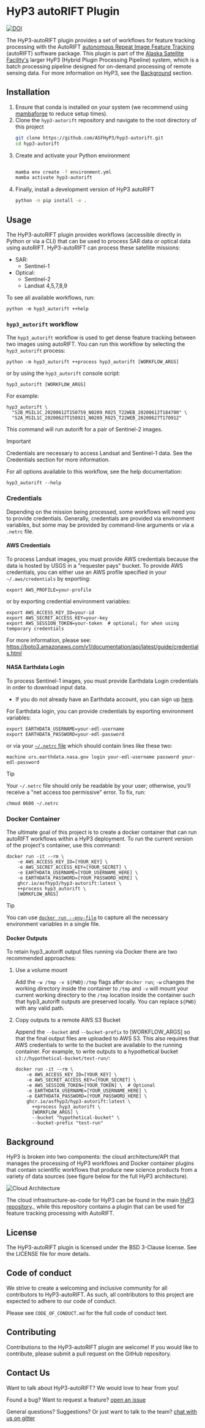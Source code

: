 
# HyP3 autoRIFT Plugin

[![DOI](https://zenodo.org/badge/DOI/10.5281/zenodo.4037015.svg)](https://doi.org/10.5281/zenodo.4037015)

The HyP3-autoRIFT plugin provides a set of workflows for feature tracking processing with the AutoRIFT [autonomous Repeat Image Feature Tracking](https://github.com/nasa-jpl/autoRIFT) (autoRIFT) software package. This plugin is part of the [Alaska Satellite Facility's](https://asf.alaska.edu) larger HyP3 (Hybrid Plugin Processing Pipeline) system, which is a batch processing pipeline designed for on-demand processing of remote sensing data. For more information on HyP3, see the [Background](#background) section.

## Installation

1. Ensure that conda is installed on your system (we recommend using [mambaforge](https://github.com/conda-forge/miniforge#mambaforge) to reduce setup times).
2. Clone the `hyp3-autorift` repository and navigate to the root directory of this project
   ```bash
   git clone https://github.com/ASFHyP3/hyp3-autorift.git
   cd hyp3-autorift
   ```
3. Create  and activate your Python environment
   ```bash
   
   mamba env create -f environment.yml
   mamba activate hyp3-autorift
   ```
4. Finally, install a development version of HyP3 autoRIFT
   ```bash
   python -m pip install -e .
   ```

## Usage

The HyP3-autoRIFT plugin provides workflows (accessible directly in Python or via a CLI) that can be used to process SAR  data or optical data using autoRIFT. HyP3-autoRIFT can process these satellite missions:
* SAR:
  * Sentinel-1
* Optical:
  * Sentinel-2
  * Landsat 4,5,7,8,9 
  
To see all available workflows, run:
```
python -m hyp3_autorift ++help
```

### `hyp3_autorift` workflow

The `hyp3_autorift` workflow is used to get dense feature tracking between two images using autoRIFT. You can run this workflow by selecting the `hyp3_autorift` process: 
```
python -m hyp3_autorift ++process hyp3_autorift [WORKFLOW_ARGS]
```
or by using the `hyp3_autorift` console script:
```
hyp3_autorift [WORKFLOW_ARGS]
```
For example:

```
hyp3_autorift \
  "S2B_MSIL1C_20200612T150759_N0209_R025_T22WEB_20200612T184700" \
  "S2A_MSIL1C_20200627T150921_N0209_R025_T22WEB_20200627T170912"
```

This command will run autorift for a pair of Sentinel-2 images.

> [!IMPORTANT]
> Credentials are necessary to access Landsat and Sentinel-1 data. See the Credentials section for more information.

For all options available to this workflow, see the help documentation: 
```
hyp3_autorift --help
```

### Credentials

Depending on the mission being processed, some workflows will need you to provide credentials. Generally, credentials are provided via environment variables, but some may be provided by command-line arguments or via a `.netrc` file. 

#### AWS Credentials

To process Landsat images, you must provide AWS credentials because the data is hosted by USGS in a "requester pays" bucket. To provide AWS credentials, you can either use an AWS profile specified in your `~/.aws/credentials` by exporting:
```
export AWS_PROFILE=your-profile
```
or by exporting credential environment variables:
```
export AWS_ACCESS_KEY_ID=your-id
export AWS_SECRET_ACCESS_KEY=your-key
export AWS_SESSION_TOKEN=your-token  # optional; for when using temporary credentials
```

For more information, please see: <https://boto3.amazonaws.com/v1/documentation/api/latest/guide/credentials.html>

#### NASA Earthdata Login

To process Sentinel-1 images, you must provide Earthdata Login credentials in order to download input data.
* If you do not already have an Earthdata account, you can sign up [here](https://urs.earthdata.nasa.gov/home). 

For Earthdata login, you can provide credentials by exporting environment variables:
```
export EARTHDATA_USERNAME=your-edl-username
export EARTHDATA_PASSWORD=your-edl-password
```
or via your [`~/.netrc` file](https://everything.curl.dev/usingcurl/netrc) which should contain lines like these two:
```
machine urs.earthdata.nasa.gov login your-edl-username password your-edl-password
```

> [!TIP]
> Your `~/.netrc` file should only be readable by your user; otherwise, you'll receive a "net access too permissive" error. To fix, run:
> ```
> chmod 0600 ~/.netrc
> ```

### Docker Container

The ultimate goal of this project is to create a docker container that can run autoRIFT workflows within a HyP3 deployment. To run the current version of the project's container, use this command:
```
docker run -it --rm \
    -e AWS_ACCESS_KEY_ID=[YOUR_KEY] \
    -e AWS_SECRET_ACCESS_KEY=[YOUR_SECRET] \
    -e EARTHDATA_USERNAME=[YOUR_USERNAME_HERE] \
    -e EARTHDATA_PASSWORD=[YOUR_PASSWORD_HERE] \
    ghcr.io/asfhyp3/hyp3-autorift:latest \
    ++process hyp3_autorift \
    [WORKFLOW_ARGS]
```

> [!TIP]
> You can use [`docker run --env-file`](https://docs.docker.com/reference/cli/docker/container/run/#env) to capture all the necessary environment variables in a single file.

#### Docker Outputs

To retain hyp3_autorift output files running via Docker there are two recommended approaches:

1. Use a volume mount

   Add the `-w /tmp -v ${PWD}:/tmp` flags after `docker run`; `-w` changes the working directory inside the container to `/tmp` and `-v` will mount your current working directory to the `/tmp` location inside the container such that hyp3_autorift outputs are preserved locally. You can replace `${PWD}` with any valid path.

1. Copy outputs to a remote AWS S3 Bucket

   Append the `--bucket` and `--bucket-prefix` to [WORKFLOW_ARGS] so that the final output files are uploaded to AWS S3. This also requires that AWS credentials to write to the bucket are available to the running container. For example, to write outputs to a hypothetical bucket `s3://hypothetical-bucket/test-run/`:

   ```
   docker run -it --rm \
       -e AWS_ACCESS_KEY_ID=[YOUR_KEY] \
       -e AWS_SECRET_ACCESS_KEY=[YOUR_SECRET] \ 
       -e AWS_SESSION_TOKEN=[YOUR_TOKEN] \  # Optional
       -e EARTHDATA_USERNAME=[YOUR_USERNAME_HERE] \
       -e EARTHDATA_PASSWORD=[YOUR_PASSWORD_HERE] \
       ghcr.io/asfhyp3/hyp3-autorift:latest \
         ++process hyp3_autorift \
         [WORKFLOW_ARGS] \
         --bucket "hypothetical-bucket" \
         --bucket-prefix "test-run"
   ```

## Background
HyP3 is broken into two components: the cloud architecture/API that manages the processing of HyP3 workflows and Docker container plugins that contain scientific workflows that produce new science products from a variety of data sources (see figure below for the full HyP3 architecture).

![Cloud Architecture](images/arch_here.jpg)

The cloud infrastructure-as-code for HyP3 can be found in the main [HyP3 repository](https://github.com/asfhyp3/hyp3)., while this repository contains a plugin that can be used for feature tracking processing with AutoRIFT.

## License
The HyP3-autoRIFT plugin is licensed under the BSD 3-Clause license. See the LICENSE file for more details.

## Code of conduct
We strive to create a welcoming and inclusive community for all contributors to HyP3-autoRIFT. As such, all contributors to this project are expected to adhere to our code of conduct.

Please see `CODE_OF_CONDUCT.md` for the full code of conduct text.

## Contributing
Contributions to the HyP3-autoRIFT plugin are welcome! If you would like to contribute, please submit a pull request on the GitHub repository.

## Contact Us
Want to talk about HyP3-autoRIFT? We would love to hear from you!

Found a bug? Want to request a feature?
[open an issue](https://github.com/ASFHyP3/asf_tools/issues/new)

General questions? Suggestions? Or just want to talk to the team?
[chat with us on gitter](https://gitter.im/ASFHyP3/community)
